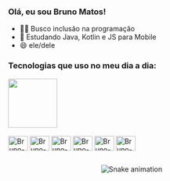 ### Olá, eu sou Bruno Matos!

- 👩‍💻 Busco inclusão na programação
- 🧠 Estudando Java, Kotlin e JS para Mobile
- 😄 ele/dele

### Tecnologias que uso no meu dia a dia:

<div>
 <img height="100em" src="https://github-readme-stats.vercel.app/api/top-langs/?username=brunom4tos&show_=true&theme=dark">
</div>

<div style="display: inline_block"><br>
 <img align="center" alt="Bruno-AndriodS" height="30" width="40"src="https://cdn.jsdelivr.net/gh/devicons/devicon/icons/androidstudio/androidstudio-original.svg">
 <img align="center" alt="Bruno-Java" height="30" width="40"src="https://cdn.jsdelivr.net/gh/devicons/devicon/icons/java/java-original.svg">
 <img align="center" alt="Bruno-Kotlin" height="30" width="40"src="https://cdn.jsdelivr.net/gh/devicons/devicon/icons/kotlin/kotlin-original.svg"">   
 <img align="center" alt="Bruno-HTML" height="30" width="40"src="https://cdn.jsdelivr.net/gh/devicons/devicon/icons/html5/html5-original.svg">
 <img align="center" alt="Bruno-CSS" height="30" width="40"src="https://cdn.jsdelivr.net/gh/devicons/devicon/icons/css3/css3-original.svg">
 <img align="center" alt="Bruno-JS" height="30" width="40"src="https://cdn.jsdelivr.net/gh/devicons/devicon/icons/javascript/javascript-original.svg">
</div>

 ##

<div align="center">

  ![Snake animation](https://github.com/danielbped/danielbped/blob/output/github-contribution-grid-snake.svg)
  
</div>

